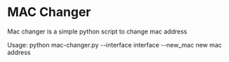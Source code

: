 # MAC Changer

Mac changer is a simple python script to change mac address


Usage:
python mac-changer.py --interface interface --new_mac new mac address


